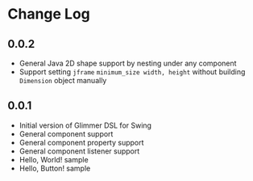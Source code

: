 # Change Log

## 0.0.2

- General Java 2D shape support by nesting under any component
- Support setting `jframe` `minimum_size width, height` without building `Dimension` object manually

## 0.0.1

- Initial version of Glimmer DSL for Swing
- General component support
- General component property support
- General component listener support
- Hello, World! sample
- Hello, Button! sample
